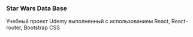 ### Star Wars Data Base
Учебный проект Udemy выполненный с использованием React, React-router, Bootstrap CSS
